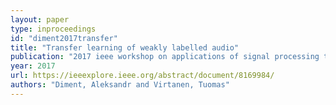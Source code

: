 ```yaml
---
layout: paper
type: inproceedings
id: "diment2017transfer"
title: "Transfer learning of weakly labelled audio"
publication: "2017 ieee workshop on applications of signal processing to audio and acoustics (waspaa)"
year: 2017
url: https://ieeexplore.ieee.org/abstract/document/8169984/
authors: "Diment, Aleksandr and Virtanen, Tuomas"
---
```

